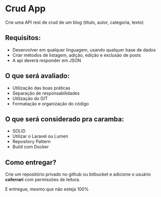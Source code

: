 # Crud App

Crie uma API rest de crud de um blog (título, autor, categoria, texto)

## Requisitos:

- Desenvolver em qualquer linguagem, usando qualquer base de dados
- Criar métodos de listagem, adição, edição e exclusão de posts
- A api deverá responder em JSON

## O que será avaliado:

- Utilização das boas práticas
- Separação de responsabilidades
- Utilização do GIT
- Formatação e organização do código

## O que será considerado pra caramba:

- SOLID
- Utilizar o Laravel ou Lumen
- Repository Pattern
- Build com Docker

## Como entregar?

Crie um repositório privado no github ou bitbucket e adicione o usuário **caferrari** com permissões de leitura. 

E entregue, mesmo que não esteja 100%
